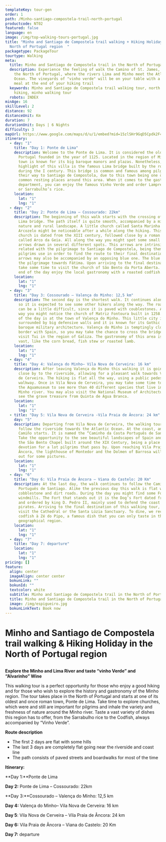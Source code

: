 ```yaml
---
templateKey: tour-gen
order: 1
path: /Minho-santiago-compostela-trail-north-portugal
productcode: NT02
featured: false
language: en
image: /img/top-walking-tours-portugal.jpg
title: "Minho and Santiago de Compostela trail walking + Hiking Holiday in the
  North of Portugal region  "
packagetype: PackageTour
tourtype: Walking
meta:
  title: Minho and Santiago de Compostela trail in the North of Portugal
  description: Experience the feeling of walk the Camino of St. James, and explore
    the North of Portugal, where the rivers Lima and Minho meet the Atlantic
    Ocean. The vineyards of "vinho verde" will be on your table with a delicious
    meal at the end of your hiking trail
  keywords: Minho and Santiago de Compostela trail walking tour, north portugal
    hiking, minho walking tour
  robots: INDEX
minAge: 16
skillLevel: 2
distance: 92
distanceUnit: Km
duration: 7
durationUnit: Days | 6 Nights
difficulty: 3
mapUrl: https://www.google.com/maps/d/u/1/embed?mid=15zlSHr9GqD5Cpdk2F4GjaEZeNIg2DUH2
itinerary:
  - day: "1"
    title: "Day 1: Ponte de Lima"
    description: Welcome to the Ponte de Lima. It is considered the oldest villa in
      Portugal founded in the year of 1125. Located in the region of Minho, this
      town is known for its big baroque manors and plazas. Nonetheless, the best
      highlight of this villa is the famous Lima bridge built by the romans
      during the I century. This bridge is common and famous among pilgrims in
      their way to Santiago de Compostola, due to this town being one of the
      common resting places around this area. When it comes to the gastronomy
      department, you can enjoy the famous Vinho Verde and order Lamprey’s rice
      or Sarrabulho’s rice.
    location:
      lat: "1"
      lng: "1"
  - day: "2"
    title: "Day 2: Ponte de Lima – Cossourado: 22km"
    description: The beginning of this walk starts with the crossing of the Ponte de
      Lima bridge. The path itself is quite smooth, accompanied by a mixture of
      nature and rural landscape. A little church called Santa Marinha de
      Arcozelo might be noticeable after a while along the hiking. This small
      church is dated from the XIII century, followed close by a roman bridge
      called Arco da Geia. All along the way you might spot some small yellow
      arrows drawn in several different spots. This arrows are intrinsically
      related with the pilgrimage to Santiago de Compostela, being them what
      pilgrims use in order to find the route to their final destination. The
      arrows may also be accompanied by an opposing blue one. The blue indicates
      the pilgrimage towards Fátima. Upon arriving to the final destination,
      take some time to visit the church of São Bento da Porta Aberta. At the
      end of the day enjoy the local gastronomy with a roasted codfish.
    location:
      lat: "1"
      lng: "1"
  - day: "3"
    title: "Day 3: Cossourado – Valença do Minho: 12,5 km"
    description: The second day is the shortest walk. It continues along the Camino
      so it is expected to see some other hikers along the way. The road itself
      can be a little difficult, since it is paved with coublestones. Along the
      way you might notice the church of Matriz Fontoura built in 1258. The end
      of the day is at the town of Valença do Minho. This little city is
      surrounded by big defensive walls and it is known for its Gothic and
      baroque military architecture. Valença do Minho is temptingly close to the
      border with Spain, so you may take the chance to cross the bridge and
      visit Tui in the region of Galiza. The gastronomy of this area is very
      vast, like the corn bread, fish stew or roasted lamb.
    location:
      lat: "1"
      lng: "1"
  - day: "4"
    title: "Day 4: Valença do Minho– Vila Nova de Cerveira: 16 km"
    description: After leaving Valença do Minho this walking it is going to take you
      close by to the riverside, allowing for a pleasant walk towards Vila Nova
      de Cerveira. The hiking is flat all the way, using a public pedestrian
      walkway. Once in Vila Nova de Cerveira, you may take some time to visit
      the Aquamuseum to see more than 40 different species that live in the
      Minho river. You may also visit the National Museum of Architecture too
      see the grave treasure from Quinta de Água Branca.
    location:
      lat: "1"
      lng: "1"
  - title: "Day 5: Vila Nova de Cerveira -Vila Praia de Âncora: 24 km"
    day: "5"
    description: Departing from Vila Nova de Cerveira, the walking tour continues to
      follow the riverside towards the Atlantic Ocean. At the coast, another
      Camiño starts. It is named the “Caminho da Costa Português de Santiago”.
      Take the opportunity to the see beautiful landscapes of Spain and to visit
      the São Bento Chapel built around the XIX Century, being a place of
      devotion for a lot pilgrims that pass by. Upon reaching Vila Praia de
      Âncora, the lighthouse of Montedor and the Dolmen of Barrosa will stand
      out for some pictures.
    location:
      lat: "1"
      lng: "1"
  - day: "6"
    title: "Day 6: Vila Praia de Âncora – Viana do Castelo: 20 Km"
    description: At the last day, the walk continues to follow the Caminho da Costa
      Português de Santiago. Alike the previous day this walk is flat with some
      cobblestone and dirt roads. During the day you might find some Forts and
      windmills. The Fort that stands out it is the Dog’s Fort dated from 1702
      and ordered by king D. Pedro II, mainly used to defend the coast from the
      pirates. Arriving to the final destination of this walking tour, you may
      visit the Cathedral or the Santa Lúzia Sanctuary. To dine, we recommend
      codfish à Zé do Pipo, a famous dish that you can only taste in this
      geographical region.
    location:
      lat: "1"
      lng: "1"
  - day: "7"
    title: "Day 7: departure"
    location:
      lat: "1"
      lng: "1"
pricing: []
feature:
  align: center
  imageAlign: center center
  bokunLink: ""
  bokunId: ""
  textcolor: white
  subtitle: Minho and Santiago de Compostela trail in the North of Portugal
  title: Minho and Santiago de Compostela trail in the North of Portugal
  image: /img/espigueiro.jpg
  bokunLinkText: Book now
---
```

# **Minho and Santiago de Compostela trail walking & Hiking Holiday in the North of Portugal region**

## 
**Explore the Minho and Lima River and taste “vinho Verde” and “Alvarinho” Wine**

This walking tour is a perfect opportunity for those who enjoy a good hiking and for those who wish to explore the history and gastronomy of the Minho region. The tour takes place in the North of Portugal and starts at one of its oldest and once roman town, Ponte de Lima. Take time to explore churches, which were and still are important for pilgrims and inhale the variety and freshness of nature around the Minho river. Taste a vast variety of dishes this region has to offer, from the Sarrabulho rice to the Codfish, always accompanied by “Vinho Verde”.

**Route description**

* The first 2 days are flat with some hills
* The last 3 days are completely flat going near the riverside and coast line
* The path consists of paved streets and boardwalks for most of the time



**Itinerary:**

**Day 1:**Ponte de Lima

**Day 2:** Ponte de Lima – Cossourado: 22km

**Day 3:**Cossourado – Valença do Minho: 12,5 km

**Day 4:** Valença do Minho– Vila Nova de Cerveira: 16 km

**Day 5**: Vila Nova de Cerveira – Vila Praia de Âncora: 24 km

**Day 6:** Vila Praia de Âncora – Viana do Castelo: 20 Km

**Day 7:** departure